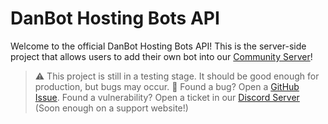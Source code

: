 # DanBot Hosting Bots API
Welcome to the official DanBot Hosting Bots API!
This is the server-side project that allows users to add their own bot into our [Community Server](https://discord.gg/dbh)!

> ⚠️ This project is still in a testing stage. It should be good enough for production, but bugs may occur.
> 🚨 Found a bug? Open a [GitHub Issue](https://github.com/DanBot-Hosting/DBH-BOT-API/issues/new). Found a vulnerability? Open a ticket in our [Discord Server](https://discord.gg/dbh) (Soon enough on a support website!)